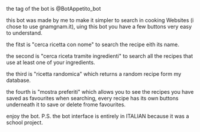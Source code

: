 the tag of the bot is @BotAppetito_bot

this bot was made by me to make it simpler to search in cooking Websites (i chose to use gnamgnam.it), uing this bot you have a few buttons very easy to understand.

the fitst is "cerca ricetta con nome" to search the recipe eith its name.

the second is "cerca riceta tramite ingredienti" to search all the recipes that use at least one of your ingredients.

the third is "ricetta randomica" which returns a random recipe form my database.

the fourth is "mostra preferiti" which allows you to see the recipes you have saved as favourites when searching, every recipe has its own buttons underneath it to save or delete frome favourites.

enjoy the bot.
P.S.
the bot interface is entirely in ITALIAN because it was a school project.
